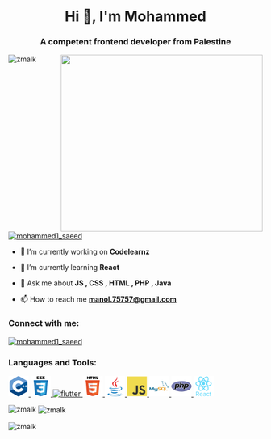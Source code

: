 <!-- <img align="center" width="100%" height="290px"  src="https://www.careerguide.com/career/wp-content/uploads/2020/03/full-stack-development.gif"> -->
<h1 align="center">Hi 👋, I'm Mohammed</h1>
<h3 align="center">A competent frontend developer from Palestine</h3>
<img align="right" width="400" height="350px"src="https://media.discordapp.net/attachments/989268383751106560/1088106238392410182/animated_coding_gif_6e13c452-898f-4a0f-8091-76f0dd06bb05.png?width=422&height=422">

<p align="left"> <img src="https://komarev.com/ghpvc/?username=zmalk&label=Profile%20views&color=0e75b6&style=flat" alt="zmalk" /> </p>

<p align="left"> <a href="https://twitter.com/mohammed1_saeed" target="blank"><img src="https://img.shields.io/twitter/follow/mohammed1_saeed?logo=twitter&style=for-the-badge" alt="mohammed1_saeed" /></a> </p>

- 🔭 I’m currently working on **Codelearnz**

- 🌱 I’m currently learning **React**

- 💬 Ask me about **JS , CSS , HTML , PHP , Java**

- 📫 How to reach me **manol.75757@gmail.com**

<h3 align="left">Connect with me:</h3>
<p align="left">
<a href="https://twitter.com/mohammed1_saeed" target="blank"><img align="center" src="https://raw.githubusercontent.com/rahuldkjain/github-profile-readme-generator/master/src/images/icons/Social/twitter.svg" alt="mohammed1_saeed" height="30" width="40" /></a>
</p>

<h3 align="left">Languages and Tools:</h3>
<p align="left"> <a href="https://www.w3schools.com/cpp/" target="_blank" rel="noreferrer"> <img src="https://raw.githubusercontent.com/devicons/devicon/master/icons/cplusplus/cplusplus-original.svg" alt="cplusplus" width="40" height="40"/> </a> <a href="https://www.w3schools.com/css/" target="_blank" rel="noreferrer"> <img src="https://raw.githubusercontent.com/devicons/devicon/master/icons/css3/css3-original-wordmark.svg" alt="css3" width="40" height="40"/> </a> <a href="https://flutter.dev" target="_blank" rel="noreferrer"> <img src="https://www.vectorlogo.zone/logos/flutterio/flutterio-icon.svg" alt="flutter" width="40" height="40"/> </a> <a href="https://www.w3.org/html/" target="_blank" rel="noreferrer"> <img src="https://raw.githubusercontent.com/devicons/devicon/master/icons/html5/html5-original-wordmark.svg" alt="html5" width="40" height="40"/> </a> <a href="https://www.java.com" target="_blank" rel="noreferrer"> <img src="https://raw.githubusercontent.com/devicons/devicon/master/icons/java/java-original.svg" alt="java" width="40" height="40"/> </a> <a href="https://developer.mozilla.org/en-US/docs/Web/JavaScript" target="_blank" rel="noreferrer"> <img src="https://raw.githubusercontent.com/devicons/devicon/master/icons/javascript/javascript-original.svg" alt="javascript" width="40" height="40"/> </a> <a href="https://www.mysql.com/" target="_blank" rel="noreferrer"> <img src="https://raw.githubusercontent.com/devicons/devicon/master/icons/mysql/mysql-original-wordmark.svg" alt="mysql" width="40" height="40"/> </a> <a href="https://www.php.net" target="_blank" rel="noreferrer"> <img src="https://raw.githubusercontent.com/devicons/devicon/master/icons/php/php-original.svg" alt="php" width="40" height="40"/> </a> <a href="https://reactjs.org/" target="_blank" rel="noreferrer"> <img src="https://raw.githubusercontent.com/devicons/devicon/master/icons/react/react-original-wordmark.svg" alt="react" width="40" height="40"/> </a> </p>

<p><img align="left" src="https://github-readme-stats.vercel.app/api/top-langs?username=zmalk&show_icons=true&locale=en&layout=compact" alt="zmalk" /></p>

<p>&nbsp;<img align="center" src="https://github-readme-stats.vercel.app/api?username=zmalk&show_icons=true&locale=en" alt="zmalk" /></p>

<p><img align="center" src="https://github-readme-streak-stats.herokuapp.com/?user=zmalk&" alt="zmalk" /></p>
